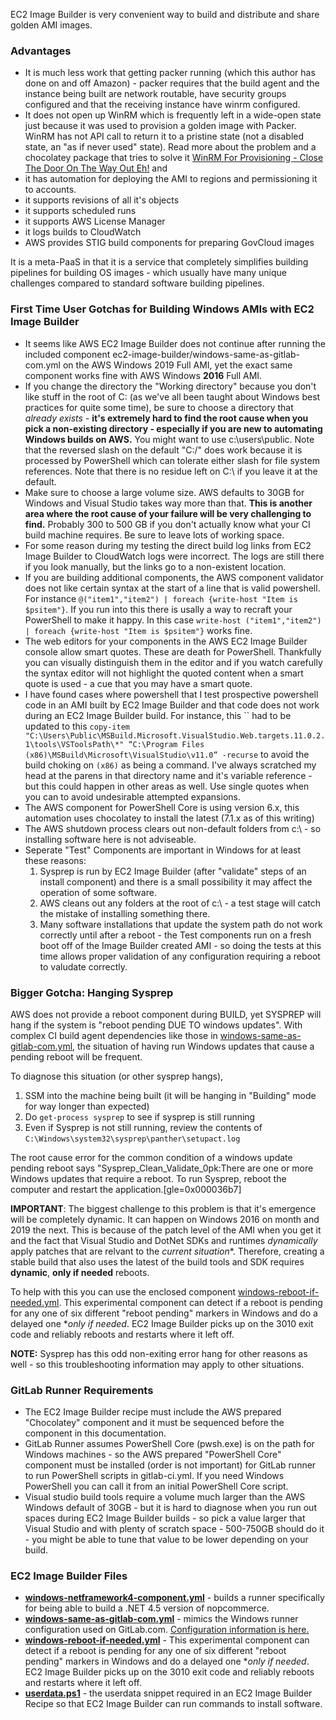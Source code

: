 
EC2 Image Builder is very convenient way to build and distribute and share golden AMI images.

### Advantages
- It is much less work that getting packer running (which this author has done on and off Amazon) - packer requires that the build agent and the instance being built are network routable, have security groups configured and that the receiving instance have winrm configured.
- It does not open up WinRM which is frequently left in a wide-open state just because it was used to provision a golden image with Packer. WinRM has not API call to return it to a pristine state (not a disabled state, an "as if never used" state). Read more about the problem and a chocolatey package that tries to solve it [WinRM For Provisioning - Close The Door On The Way Out Eh!](https://missionimpossiblecode.io/post/winrm-for-provisioning-close-the-door-on-the-way-out-eh/) and 
- it has automation for deploying the AMI to regions and permissioning it to accounts.
- it supports revisions of all it's objects
- it supports scheduled runs
- it supports AWS License Manager
- it logs builds to CloudWatch
- AWS provides STIG build components for preparing GovCloud images

It is a meta-PaaS in that it is a service that completely simplifies building pipelines for building OS images - which usually have many unique challenges compared to standard software building pipelines.

### First Time User Gotchas for Building Windows AMIs with EC2 Image Builder
- It seems like AWS EC2 Image Builder does not continue after running the included component ec2-image-builder/windows-same-as-gitlab-com.yml on the AWS Windows 2019 Full AMI, yet the exact same component works fine with AWS Windows **2016** Full AMI.
- If you change the directory the "Working directory" because you don't like stuff in the root of C: (as we've all been taught about Windows best practices for quite some time), be sure to choose a directory that *already exists* - **it's extremely hard to find the root cause when you pick a non-existing directory - especially if you are new to automating Windows builds on AWS.**  You might want to use c:\users\public.  Note that the reversed slash on the default "C:/" does work because it is processed by PowerShell which can tolerate either slash for file system references. Note that there is no residue left on C:\ if you leave it at the default.
- Make sure to choose a large volume size.  AWS defaults to 30GB for Windows and Visual Studio takes way more than that. **This is another area where the root cause of your failure will be very challenging to find.** Probably 300 to 500 GB if you don't actually know what your CI build machine requires. Be sure to leave lots of working space.
- For some reason during my testing the direct build log links from EC2 Image Builder to CloudWatch logs were incorrect.  The logs are still there if you look manually, but the links go to a non-existent location.
- If you are building additional components, the AWS component validator does not like certain syntax at the start of a line that is valid powershell.  For instance `@("item1","item2") | foreach {write-host "Item is $psitem"}`.  If you run into this there is usally a way to recraft your PowerShell to make it happy.  In this case `write-host ("item1","item2") | foreach {write-host "Item is $psitem"}` works fine.
- The web editors for your components in the AWS EC2 Image Builder console allow smart quotes.  These are death for PowerShell.  Thankfully you can visually distinguish them in the editor and if you watch carefully the syntax editor will not highlight the quoted content when a smart quote is used - a cue that you may have a smart quote.  
- I have found cases where powershell that I test prospective powershell code in an AMI built by EC2 Image Builder and that code does not work during an EC2 Image Builder build.  For instance, this `` had to be updated to this `copy-item "C:\Users\Public\MSBuild.Microsoft.VisualStudio.Web.targets.11.0.2.1\tools\VSToolsPath\*" “C:\Program Files (x86)\MSBuild\Microsoft\VisualStudio\v11.0” -recurse` to avoid the build choking on `(x86)` as being a command. I've always scratched my head at the parens in that directory name and it's variable reference - but this could happen in other areas as well.  Use single quotes when you can to avoid undesirable attempted expansions.
- The AWS component for PowerShell Core is using version 6.x, this automation uses chocolatey to install the latest (7.1.x as of this writing)
- The AWS shutdown process clears out non-default folders from c:\ - so installing software here is not adviseable.
- Seperate "Test" Components are important in Windows for at least these reasons:
  1. Sysprep is run by EC2 Image Builder (after "validate" steps of an install component) and there is a small possibility it may affect the operation of some software.
  2. AWS cleans out any folders at the root of c:\ - a test stage will catch the mistake of installing something there.
  3. Many software installations that update the system path do not work correctly until after a reboot - the Test components run on a fresh boot off of the Image Builder created AMI - so doing the tests at this time allows proper validation of any configuration requiring a reboot to valudate correctly.

### Bigger Gotcha: Hanging Sysprep
AWS does not provide a reboot component during BUILD, yet SYSPREP will hang if the system is "reboot pending DUE TO windows updates".  With complex CI build agent dependencies like those in [windows-same-as-gitlab-com.yml](windows-same-as-gitlab-com.yml), the situation of having run Windows updates that cause a pending reboot will be frequent.

To diagnose this situation (or other sysprep hangs), 
1. SSM into the machine being built (it will be hanging in "Building" mode for way longer than expected)
2. Do `get-process sysprep` to see if sysprep is still running
3. Even if Sysprep is not still running, review the contents of `C:\Windows\system32\sysprep\panther\setupact.log`

The root cause error for the common condition of a windows update pending reboot says "Sysprep_Clean_Validate_0pk:There are one or more Windows updates that require a reboot. To run Sysprep, reboot the computer and restart the application.[gle=0x000036b7]

**IMPORTANT**: The biggest challenge to this problem is that it's emergence will be completely dynamic.  It can happen on Windows 2016 on month and 2019 the next. This is because of the patch level of the AMI when you get it and the fact that Visual Studio and DotNet SDKs and runtimes *dynamically* apply patches that are relvant to the *current situation**.  Therefore, creating a stable build that also uses the latest of the build tools and SDK requires **dynamic**, **only if needed** reboots.

To help with this you can use the enclosed component [windows-reboot-if-needed.yml](windows-reboot-if-needed.yml). This experimental component can detect if a reboot is pending for any one of six different "reboot pending" markers in Windows and do a delayed one **only if needed*. EC2 Image Builder picks up on the 3010 exit code and reliably reboots and restarts where it left off.

**NOTE:** Sysprep has this odd non-exiting error hang for other reasons as well - so this troubleshooting information may apply to other situations.

### GitLab Runner Requirements
- The EC2 Image Builder recipe must include the AWS prepared "Chocolatey" component and it must be sequenced before the component in this documentation.
- GitLab Runner assumes PowerShell Core (pwsh.exe) is on the path for Windows machines - so the AWS prepared "PowerShell Core" component must be installed (order is not important) for GitLab runner to run PowerShell scripts in gitlab-ci.yml. If you need Windows PowerShell you can call it from an initial PowerShell Core script.
- Visual studio build tools require a volume much larger than the AWS Windows default of 30GB - but it is hard to diagnose when you run out spaces during EC2 Image Builder builds - so pick a value larger that Visual Studio and with plenty of scratch space - 500-750GB should do it - you might be able to tune that value to be lower depending on your build.

### EC2 Image Builder Files
- **[windows-netframework4-component.yml](windows-netframework4-component.yml)** - builds a runner specifically for being able to build a .NET 4.5 version of nopcommerce.
- **[windows-same-as-gitlab-com.yml](windows-same-as-gitlab-com.yml)** - mimics the Windows runner configuration used on GitLab.com. [Configuration information is here.](https://gitlab.com/gitlab-org/ci-cd/shared-runners/images/gcp/windows-containers/-/blob/main/cookbooks/preinstalled-software/README.md)
- **[windows-reboot-if-needed.yml](windows-reboot-if-needed.yml)** - This experimental component can detect if a reboot is pending for any one of six different "reboot pending" markers in Windows and do a delayed one **only if needed*.  EC2 Image Builder picks up on the 3010 exit code and reliably reboots and restarts where it left off.
- **[userdata.ps1](userdata.ps1)** - the userdata snippet required in an EC2 Image Builder Recipe so that EC2 Image Builder can run commands to install software.
